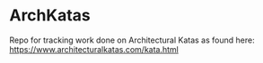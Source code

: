 # ArchKatas
Repo for tracking work done on Architectural Katas as found here:
https://www.architecturalkatas.com/kata.html
